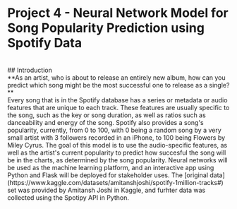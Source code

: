 # Project 4 - Neural Network Model for Song Popularity Prediction using Spotify Data 
<br />
## Introduction
<br />
**As an artist, who is about to release an entirely new album, how can you predict which song might be the most successful one to release as a single?**
<br />
Every song that is in the Spotify database has a series or metadata or audio features that are unique to each track. These features are usually specific to the song, such as the key or song duration, as well as ratios such as danceability and energy of the song. Spotify also provides a song's popularity, currently, from 0 to 100, with 0 being a random song by a very small artist with 3 followers recorded in an iPhone, to 100 being Flowers by Miley Cyrus. The goal of this model is to use the audio-specific features, as well as the artist's current popularity to predict how succesful the song will be in the charts, as determined by the song popularity. Neural networks will be used as the machine learning platform, and an interactive app using Python and Flask will be deployed for stakeholder uses. The [original data] (https://www.kaggle.com/datasets/amitanshjoshi/spotify-1million-tracks#) set was provided by Amitansh Joshi in Kaggle, and furhter data was collected using the Spotipy API in Python. 
